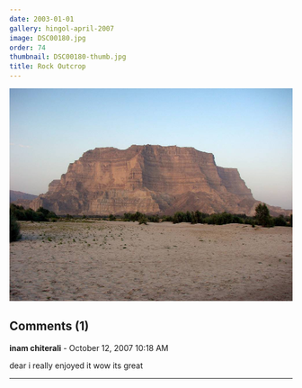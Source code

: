 ```yaml
---
date: 2003-01-01
gallery: hingol-april-2007
image: DSC00180.jpg
order: 74
thumbnail: DSC00180-thumb.jpg
title: Rock Outcrop
---
```


![Rock Outcrop](./DSC00180.jpg)

<div id="comments">

## Comments (1)

**inam chiterali** - October 12, 2007 10:18 AM

dear i really enjoyed it wow its great

---

</div>